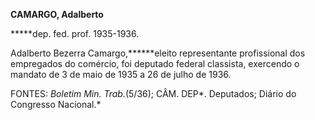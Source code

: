 **CAMARGO, Adalberto**

**\***dep. fed. prof. 1935-1936.

Adalberto Bezerra Camargo,******eleito representante profissional dos
empregados do comércio, foi deputado federal classista, exercendo o
mandato de 3 de maio de 1935 a 26 de julho de 1936.

FONTES: *Boletim Min. Trab.*(5/36); CÂM. DEP*. Deputados; Diário do
Congresso Nacional.*

 
